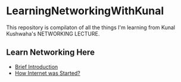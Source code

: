 # LearningNetworkingWithKunal
This repository is compilaton of all the things I'm learning from  Kunal Kushwaha's NETWORKING LECTURE. 


## Learn Networking Here
- [Brief Introduction](/01_introduction/introduction.md)
- [How Internet was Started?](/02_How_internet_was_started/internetstarted.md)
